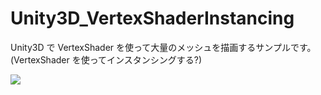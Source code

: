 # Unity3D_VertexShaderInstancing

Unity3D で VertexShader を使って大量のメッシュを描画するサンプルです。
(VertexShader を使ってインスタンシングする?)

![](https://github.com/XJINE/Unity3D_VertexShaderInstancing/blob/master/image.jpg)
